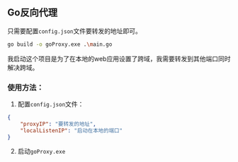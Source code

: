 ## Go反向代理

只需要配置`config.json`文件要转发的地址即可。

```bash
go build -o goProxy.exe .\main.go
```

我启动这个项目是为了在本地的web应用设置了跨域，我需要转发到其他端口同时解决跨域。

### 使用方法：

1. 配置`config.json`文件：

```json
{
    "proxyIP": "要转发的地址",
    "localListenIP": "启动在本地的端口"
}
```

2. 启动`goProxy.exe`